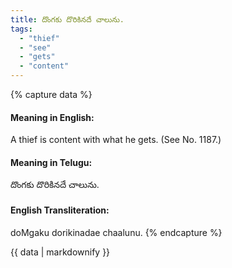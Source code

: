 ```yaml
---
title: దొంగకు దొరికినదే చాలును.
tags:
  - "thief"
  - "see"
  - "gets"
  - "content"
---
```


{% capture data %}
#### Meaning in English:
A thief is content with what he gets.
(See No. 1187.)

#### Meaning in Telugu:
దొంగకు దొరికినదే చాలును.

#### English Transliteration:
doMgaku dorikinadae chaalunu.
{% endcapture %}

<div class="notice">{{ data | markdownify }}</div>

